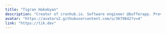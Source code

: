 ```yaml
---
title: "Tigran Hakobyan"
description: "Creator of cronhub.io. Software engineer @bufferapp. Previously at @twitter."
avatar: "https://avatars2.githubusercontent.com/u/3679842?v=4"
link: "https://tik.dev"
---
```

